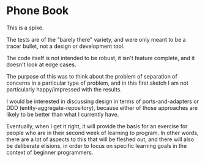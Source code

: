 # Phone Book

This is a spike.

The tests are of the "barely there" variety, and were only meant to be a tracer bullet, not a design or development tool.

The code itself is not intended to be robust, it isn't feature complete, and it doesn't look at edge cases.

The purpose of this was to think about the problem of separation of concerns in a particular type of problem, and in this first sketch I am not particularly happy/impressed with the results.

I would be interested in discussing design in terms of ports-and-adapters or DDD (entity-aggregate-repository), because either of those approaches are likely to be better than what I currently have.

Eventually, when I get it right, it will provide the basis for an exercise for people who are in their second week of learning to program. In other words, there are a lot of aspects to this that will be fleshed out, and there will also be deliberate elisions, in order to focus on specific learning goals in the context of beginner programmers.
